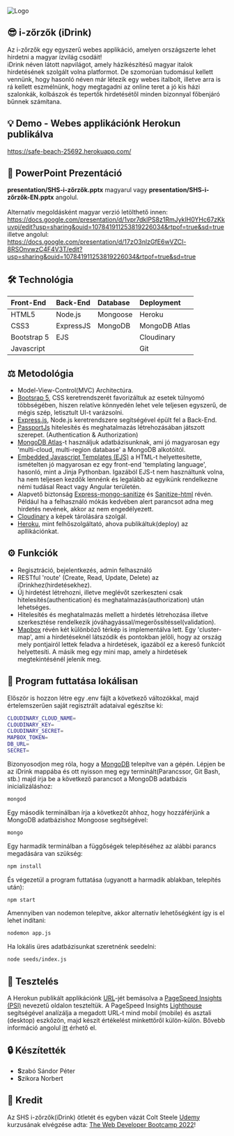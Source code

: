 ![Logo](https://www.thehungarianpaprika.hu/hu/papkepek/2018/11/magyar-paprika-gulyas.jpg)
## 😎 i-zőrzők (iDrink)
Az i-zőrzők egy egyszerű webes applikáció, amelyen országszerte lehet hirdetni a magyar ízvilág csodáit!<br/>  iDrink néven látott napvilágot, amely házikészítésű magyar italok hirdetésének szolgált volna platformot. De szomorúan tudomásul kellett vennünk, hogy hasonló néven már létezik egy webes italbolt, illetve arra is rá kellett eszmélnünk, hogy megtagadni az online teret a jó kis házi szalonkák, kolbászok és tepertők hirdetésétől minden bizonnyal főbenjáró bűnnek számítana.

## 💡 Demo - Webes applikációnk Herokun publikálva

https://safe-beach-25692.herokuapp.com/

## 📄 PowerPoint Prezentáció

**presentation/SHS-i-zőrzők.pptx** magyarul vagy **presentation/SHS-i-zőrzők-EN.pptx** angolul.<br/><br/>Alternatív megoldásként magyar verzió letölthető innen:<br/>  https://docs.google.com/presentation/d/1vpr7dklPS8z1RmJykIH0YHc67zKkuvpj/edit?usp=sharing&ouid=107841911253819226034&rtpof=true&sd=true <br/>illetve angolul:<br/>   https://docs.google.com/presentation/d/17zO3nlzGfE6wVZCl-8RSOnvwzC4F4V3T/edit?usp=sharing&ouid=107841911253819226034&rtpof=true&sd=true

## 🛠 Technológia
| Front-End   | Back-End   | Database   | Deployment  |
| :-----------| :----------| :----------| :-----------|
| HTML5   | Node.js  | Mongoose  | Heroku   |
| CSS3   | ExpressJS  | MongoDB  | MongoDB Atlas   |
| Bootstrap 5   | EJS  |   | Cloudinary   |
| Javascript   |   |   | Git   |
## ⚖️ Metodológia
- Model-View-Control(MVC) Architectúra.
- [Bootsrap 5](https://getbootstrap.com/?ref=https://githubhelp.com), CSS keretrendszerét favorizáltuk az esetek túlnyomó többségében, hiszen relatíve könnyedén lehet vele teljesen egyszerű, de mégis szép, letisztult UI-t varázsolni.
- [Express.js](https://expressjs.com/?ref=https://githubhelp.com), Node.js keretrendszere segítségével épült fel a Back-End.
- [PassportJs](https://github.com/jaredhanson/passport?ref=https://githubhelp.com) hitelesítés és meghatalmazás létrehozásában játszott szerepet. (Authentication & Authorization)
- [MongoDB Atlas](https://www.mongodb.com/)-t használjuk adatbázisunknak, ami jó magyarosan egy 'multi-cloud, multi-region database' a MongoDB alkotóitól.
- [Embedded Javascript Templates (EJS)](https://ejs.co/?ref=https://githubhelp.com) a HTML-t helyettesítette, ismételten jó magyarosan ez egy front-end 'templating language', hasonló, mint a Jinja Pythonban. Igazából EJS-t nem használtunk volna, ha nem teljesen kezdők lennénk és legalább az egyikünk rendelkezne némi tudásal React vagy Angular területén.
- Alapvető biztonság [Express-mongo-sanitize](https://www.npmjs.com/package/express-mongo-sanitize) és [Sanitize-html](https://www.npmjs.com/package/sanitize-html) révén. Például ha a felhasználó mókás kedvében alert parancsot adna meg hirdetés nevének, akkor az nem engedélyezett.
- [Cloudinary](https://cloudinary.com) a képek tárolására szolgál.
- [Heroku](https://www.heroku.com), mint felhőszolgáltató, ahova publikáltuk(deploy) az apllikációnkat.
## ⚙️ Funkciók
- Regisztráció, bejelentkezés, admin felhasználó
- RESTful 'route' (Create, Read, Update, Delete) az iDrinkhez(hirdetésekhez).
- Új hirdetést létrehozni, illetve meglévőt szerkeszteni csak hitelesítés(authentication) és meghatalmazás(authorization) után lehetséges.
- Hitelesítés és meghatalmazás mellett a hirdetés létrehozása illetve szerkesztése rendelkezik jóváhagyással/megerőssítéssel(validation).
- [Mapbox](https://www.mapbox.com/) révén két különböző térkép is implementálva lett. Egy 'cluster-map', ami a hirdetéseknél látszódik és pontokban jelöli, hogy az ország mely pontjairól lettek feladva a hirdetések, igazából ez a kereső funkciót helyettesíti. A másik meg egy mini map, amely a hirdetések megtekintésénél jelenik meg.
## 🚀 Program futtatása lokálisan

Először is hozzon létre egy .env fájlt a következő változókkal, majd értelemszerűen saját regisztrált adataival egészítse ki:
```bash
CLOUDINARY_CLOUD_NAME=
CLOUDINARY_KEY=
CLOUDINARY_SECRET=
MAPBOX_TOKEN=
DB_URL=
SECRET=
```
Bizonyosodjon meg róla, hogy a [MongoDB](https://www.mongodb.com/docs/manual/installation/?ref=https://githubhelp.com) telepítve van a gépén.
Lépjen be az iDrink mappába és ott nyisson meg egy terminált(Parancssor, Git Bash, stb.) majd írja be a következő parancsot a MongoDB adatbázis inicializáláshoz:
```bash
mongod
```
Egy második terminálban írja a következőt ahhoz, hogy hozzáférjünk a MongoDB adatbázishoz Mongoose segítségével:
```bash
mongo
```
Egy harmadik terminálban a függőségek telepítéséhez az alábbi parancs megadására van szükség:
```bash
npm install
```
És végezetül a program futtatása (ugyanott a harmadik ablakban, telepítés után):
```bash
npm start
```
Amennyiben van nodemon telepítve, akkor alternatív lehetőségként így is el lehet indítani:
```bash
nodemon app.js
```
Ha lokális üres adatbázisunkat szeretnénk seedelni:
```bash
node seeds/index.js
```
## 📐 Tesztelés
A Herokun publikált applikációnk [URL](https://safe-beach-25692.herokuapp.com/)-jét bemásolva a [PageSpeed Insights (PSI)](https://pagespeed.web.dev/) nevezetű oldalon teszteltük.
A PageSpeed Insights [Lighthouse](https://developers.google.com/web/tools/lighthouse) segítségével analízálja a megadott URL-t mind mobil (mobile) és asztali (desktop) eszkőzön, majd készít értékelést minkettőről külön-külön. Bővebb információ angolul [itt](https://developers.google.com/speed/docs/insights/v5/about) érhető el. 
## 🔒 Készítették
- **S**zabó Sándor Péter
- **S**zikora Norbert
## 📣 Kredit
Az SHS i-zőrzők(iDrink) ötletét és egyben vázát Colt Steele [Udemy](https://www.udemy.com/) kurzusának elvégzése adta: [The Web Developer Bootcamp 2022](https://www.udemy.com/course/the-web-developer-bootcamp/)! 
